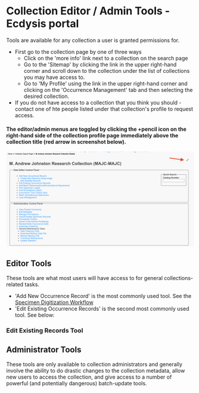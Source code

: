 # Collection Editor / Admin Tools - Ecdysis portal

Tools are available for any collection a user is granted permissions for.

* First go to the collection page by one of three ways
  * Click on the 'more info' link next to a collection on the search page
  * Go to the 'Sitemap' by clicking the link in the upper right-hand corner and scroll down to the collection under the list of collections you may have access to.
  * Go to 'My Profile' using the link in the upper right-hand corner and clicking on the 'Occurrence Management' tab and then selecting the desired collection.
* If you do not have access to a collection that you think you should - contact one of hte people listed under that collection's profile to request access.

#### The editor/admin menus are toggled by clicking the +pencil icon on the right-hand side of the collection profile page immediately above the collection title (red arrow in screenshot below).

![Collection editor / admin tools](collectionTools.png)

## Editor Tools
These tools are what most users will have access to for general collections-related tasks.
* 'Add New Occurrence Record' is the most commonly used tool. See the [Specimen Digitization Workflow](/workflows/specimenDigitization/)
* 'Edit Existing Occurrence Records' is the second most commonly used tool.  See below:

### Edit Existing Records Tool


## Administrator Tools
These tools are only available to collection administrators and generally involve the ability to do drastic changes to the collection metadata, allow new users to access the collection, and give access to a number of powerful (and potentially dangerous) batch-update tools.
